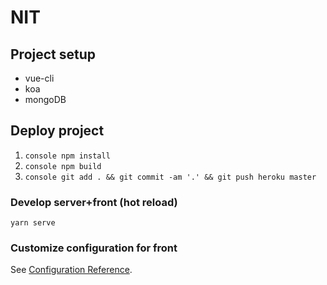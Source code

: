 # NIT

## Project setup

* vue-cli
* koa
* mongoDB

## Deploy project

1. ```console npm install```
1. ```console npm build```
1. ```console git add . && git commit -am '.' && git push heroku master ```

### Develop server+front (hot reload)

```console
yarn serve
```

### Customize configuration for front

See [Configuration Reference](https://cli.vuejs.org/config/).
